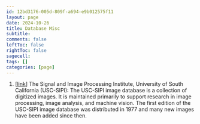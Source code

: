 ```yaml
---
id: 12bd3176-005d-809f-a694-e9b012575f11
layout: page
date: 2024-10-26
title: Database Misc
subtitle: 
comments: false
leftToc: false
rightToc: false
sagecell: 
tags: []
categories: [page]
---
```

1. [[link](https://sipi.usc.edu/database/)] The Signal and Image Processing Institute, University of South California (USC-SIPI): The USC-SIPI image database is a collection of digitized images. It is maintained primarily to support research in image processing, image analysis, and machine vision. The first edition of the USC-SIPI image database was distributed in 1977 and many new images have been added since then.
